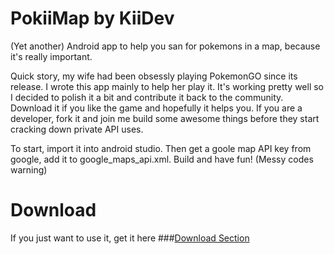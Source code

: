 # PokiiMap by KiiDev
(Yet another) Android app to help you san for pokemons in a map, because it's really important. 

Quick story, my wife had been obsessly playing PokemonGO since its release. I wrote this app mainly to help her play it. It's working pretty well so I decided to polish it a bit and contribute it back to the community. Download it if you like the game and hopefully it helps you. If you are a developer, fork it and join me build some awesome things before they start cracking down private API uses. 

To start, import it into android studio. Then get a goole map API key from google, add it to google_maps_api.xml. Build and have fun! (Messy codes warning)

# Download
If you just want to use it, get it here 
###[Download Section](https://github.com/iideveloper/pokiimap/releases)
